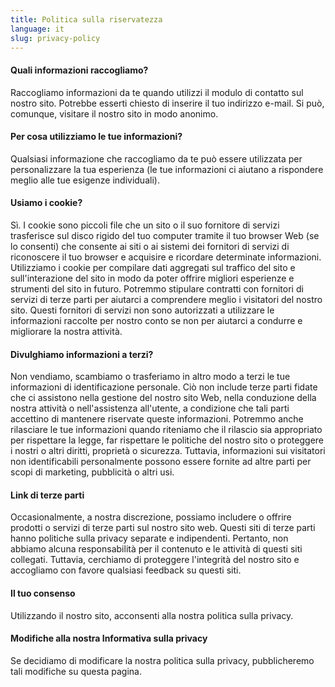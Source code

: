 ```yaml
---
title: Politica sulla riservatezza
language: it
slug: privacy-policy
---
```


#### Quali informazioni raccogliamo?

Raccogliamo informazioni da te quando utilizzi il modulo di contatto sul nostro sito.
Potrebbe esserti chiesto di inserire il tuo indirizzo e-mail. Si può, comunque, visitare il nostro sito in modo anonimo.

#### Per cosa utilizziamo le tue informazioni?

Qualsiasi informazione che raccogliamo da te può essere utilizzata per personalizzare la tua esperienza (le tue informazioni ci aiutano a rispondere meglio alle tue esigenze individuali).

#### Usiamo i cookie?

Sì. I cookie sono piccoli file che un sito o il suo fornitore di servizi trasferisce sul disco rigido del tuo computer tramite il tuo browser Web (se lo consenti) che consente ai siti o ai sistemi dei fornitori di servizi di riconoscere il tuo browser e acquisire e ricordare determinate informazioni.
Utilizziamo i cookie per compilare dati aggregati sul traffico del sito e sull'interazione del sito in modo da poter offrire migliori esperienze e strumenti del sito in futuro. Potremmo stipulare contratti con fornitori di servizi di terze parti per aiutarci a comprendere meglio i visitatori del nostro sito. Questi fornitori di servizi non sono autorizzati a utilizzare le informazioni raccolte per nostro conto se non per aiutarci a condurre e migliorare la nostra attività.

#### Divulghiamo informazioni a terzi?

Non vendiamo, scambiamo o trasferiamo in altro modo a terzi le tue informazioni di identificazione personale. Ciò non include terze parti fidate che ci assistono nella gestione del nostro sito Web, nella conduzione della nostra attività o nell'assistenza all'utente, a condizione che tali parti accettino di mantenere riservate queste informazioni. Potremmo anche rilasciare le tue informazioni quando riteniamo che il rilascio sia appropriato per rispettare la legge, far rispettare le politiche del nostro sito o proteggere i nostri o altri diritti, proprietà o sicurezza. Tuttavia, informazioni sui visitatori non identificabili personalmente possono essere fornite ad altre parti per scopi di marketing, pubblicità o altri usi.

#### Link di terze parti

Occasionalmente, a nostra discrezione, possiamo includere o offrire prodotti o servizi di terze parti sul nostro sito web. Questi siti di terze parti hanno politiche sulla privacy separate e indipendenti. Pertanto, non abbiamo alcuna responsabilità per il contenuto e le attività di questi siti collegati. Tuttavia, cerchiamo di proteggere l'integrità del nostro sito e accogliamo con favore qualsiasi feedback su questi siti.

#### Il tuo consenso

Utilizzando il nostro sito, acconsenti alla nostra politica sulla privacy.

#### Modifiche alla nostra Informativa sulla privacy

Se decidiamo di modificare la nostra politica sulla privacy, pubblicheremo tali modifiche su questa pagina.
